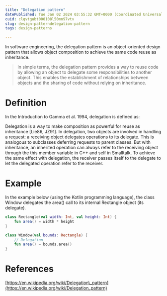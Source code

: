 ```yaml
---
title: "Delegation pattern"
datePublished: Tue Jan 02 2024 03:55:32 GMT+0000 (Coordinated Universal Time)
cuid: clqvtgubt000108l50mn97vtv
slug: design-patterndelegation-pattern
tags: design-patterns

---
```


In software engineering, the delegation pattern is an object-oriented design pattern that allows object composition to achieve the same code reuse as inheritance.

> In simple terms, the delegation pattern provides a way to reuse code by allowing an object to delegate some responsibilities to another object. This enables the establishment of relationships between objects and the sharing of code without relying on inheritance.

# Definition

In the Introduction to Gamma et al. 1994, delegation is defined as:

Delegation is a way to make composition as powerful for reuse as inheritance \[Lie86, JZ91\]. In delegation, two objects are involved in handling a request: a receiving object delegates operations to its delegate. This is analogous to subclasses deferring requests to parent classes. But with inheritance, an inherited operation can always refer to the receiving object through the this member variable in C++ and self in Smalltalk. To achieve the same effect with delegation, the receiver passes itself to the delegate to let the delegated operation refer to the receiver.

# Example

In the example below (using the Kotlin programming language), the class Window delegates the area() call to its internal Rectangle object (its delegate).

```kotlin
class Rectangle(val width: Int, val height: Int) {
    fun area() = width * height
}

class Window(val bounds: Rectangle) {
    // Delegation
    fun area() = bounds.area()
}
```

# References

[https://en.wikipedia.org/wiki/Delegation\_pattern](https://en.wikipedia.org/wiki/Delegation_pattern)
